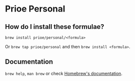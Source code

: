 # Prioe Personal

## How do I install these formulae?

`brew install prioe/personal/<formula>`

Or `brew tap prioe/personal` and then `brew install <formula>`.

## Documentation

`brew help`, `man brew` or check
[Homebrew's documentation](https://docs.brew.sh).
